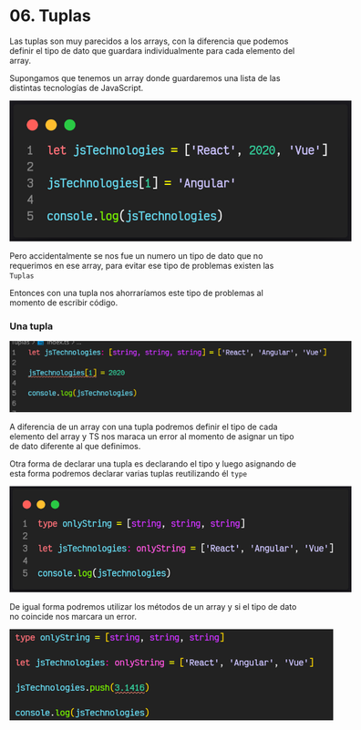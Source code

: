 # 06. Tuplas

Las tuplas son muy parecidos a los arrays, con la diferencia que podemos definir el tipo de dato que guardara individualmente para cada elemento del array.

Supongamos que tenemos un array donde guardaremos una lista de las distintas tecnologías de JavaScript.

<img src="./img/1.png" alt="EXAMPLE" style="max-width:600px"/>

Pero accidentalmente se nos fue un numero un tipo de dato que no requerimos en ese array, para evitar ese tipo de problemas existen las `Tuplas`

Entonces con una tupla nos ahorraríamos este tipo de problemas al momento de escribir código.

### Una tupla

<img src="./img/2.png" alt="EXAMPLE" style="max-width:600px"/>

A diferencia de un array con una tupla podremos definir el tipo de cada elemento del array y TS nos maraca un error al momento de asignar un tipo de dato diferente al que definimos.

Otra forma de declarar una tupla es declarando el tipo y luego asignando de esta forma podremos declarar varias tuplas reutilizando él `type`

<img src="./img/3.png" alt="EXAMPLE" style="max-width:600px"/>

De igual forma podremos utilizar los métodos de un array y si el tipo de dato no coincide nos marcara un error.

<img src="./img/4.png" alt="EXAMPLE" style="max-width:600px"/>